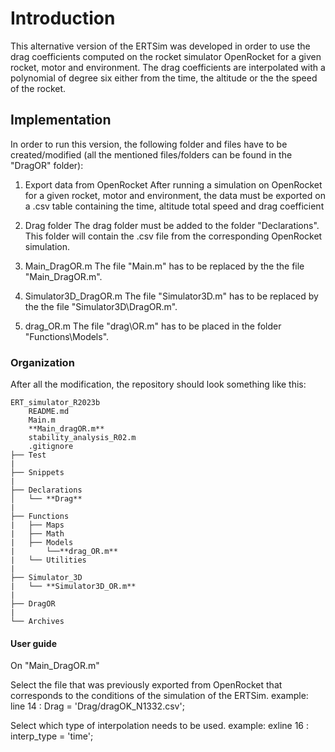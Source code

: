 # Introduction
This alternative version of the ERTSim was developed in order to use the 
drag coefficients computed on the rocket simulator OpenRocket for a given 
rocket, motor and environment. The drag coefficients are interpolated with 
a polynomial of degree six either from the time, the altitude or the the 
speed of the rocket.

## Implementation
In order to run this version, the following folder and files have to be 
created/modified (all the mentioned files/folders can be found in the 
"DragOR" folder): 

   1. Export data from OpenRocket
After running a simulation on OpenRocket for a given rocket, motor and 
environment, the data must be exported on a .csv table containing the time, 
altitude total speed and drag coefficient

   2. Drag folder
The drag folder must be added to the folder "Declarations". This folder 
will contain the .csv file from the corresponding OpenRocket simulation.

   3. Main_DragOR.m
The file "Main.m" has to be replaced by the the file "Main\_DragOR.m".

   4. Simulator3D_DragOR.m
The file "Simulator3D.m" has to be replaced by the the file 
"Simulator3D\DragOR.m".

   5. drag_OR.m
The file "drag\OR.m" has to be placed in the folder "Functions\Models".

### Organization
After all the modification, the repository should look something like this:
```
ERT_simulator_R2023b
    README.md
    Main.m
    **Main_dragOR.m**
    stability_analysis_R02.m
    .gitignore
├── Test
|
├── Snippets
|
├── Declarations 
│   └── **Drag**
|
├── Functions
|   ├── Maps
|   ├── Math
|   ├── Models
|       └──**drag_OR.m**
|   └── Utilities
|
├── Simulator_3D
|   └── **Simulator3D_OR.m**
|
├── DragOR
|
└── Archives

```

#### User guide
On "Main_DragOR.m"

Select the file that was previously exported from OpenRocket that 
corresponds to the conditions of the simulation of the ERTSim.
example:
line 14 : Drag = 'Drag/dragOK_N1332.csv';

Select which type of interpolation needs to be used.
example:
exline 16 : interp_type = 'time';
